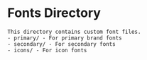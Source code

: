 # Fonts Directory
    This directory contains custom font files.
    - primary/ - For primary brand fonts
    - secondary/ - For secondary fonts
    - icons/ - For icon fonts
